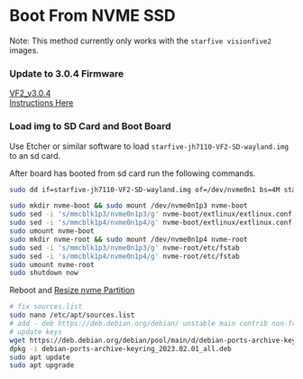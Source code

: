 # Boot From NVME SSD

Note: This method currently only works with the `starfive visionfive2` images.

### Update to 3.0.4 Firmware

[VF2_v3.0.4](https://github.com/starfive-tech/VisionFive2/releases/tag/VF2_v3.0.4)  
[Instructions Here](https://doc-en.rvspace.org/VisionFive2/Quick_Start_Guide/VisionFive2_SDK_QSG/updating_spl_and_u_boot%20-%20vf2.html)

### Load img to SD Card and Boot Board

Use Etcher or similar software to load `starfive-jh7110-VF2-SD-wayland.img` to an sd card.

After board has booted from sd card run the following commands.

```sh
sudo dd if=starfive-jh7110-VF2-SD-wayland.img of=/dev/nvme0n1 bs=4M status=progress conv=fdatasync
```

```sh
sudo mkdir nvme-boot && sudo mount /dev/nvme0n1p3 nvme-boot
sudo sed -i 's/mmcblk1p3/nvme0n1p3/g' nvme-boot/extlinux/extlinux.conf
sudo sed -i 's/mmcblk1p4/nvme0n1p4/g' nvme-boot/extlinux/extlinux.conf
sudo umount nvme-boot
sudo mkdir nvme-root && sudo mount /dev/nvme0n1p4 nvme-root
sudo sed -i 's/mmcblk1p3/nvme0n1p3/g' nvme-root/etc/fstab
sudo sed -i 's/mmcblk1p4/nvme0n1p4/g' nvme-root/etc/fstab
sudo umount nvme-root
sudo shutdown now
```

Reboot and [Resize nvme Partition](https://doc-en.rvspace.org/VisionFive2/Quick_Start_Guide/VisionFive2_QSG/extend_partition.html)

```sh
# fix sources.list
sudo nano /etc/apt/sources.list
# add - deb https://deb.debian.org/debian/ unstable main contrib non-free
# update keys
wget https://deb.debian.org/debian/pool/main/d/debian-ports-archive-keyring/debian-ports-archive-keyring_2023.02.01_all.deb
dpkg -i debian-ports-archive-keyring_2023.02.01_all.deb
sudo apt update
sudo apt upgrade
```
